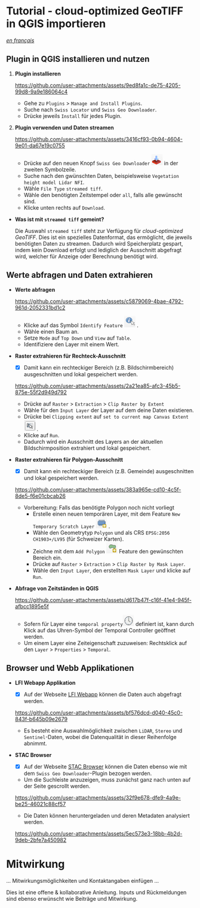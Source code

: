 # Tutorial - cloud-optimized GeoTIFF in QGIS importieren

[_en français_](./README.fr.md)

## Plugin in QGIS installieren und nutzen

1. **Plugin installieren**

    https://github.com/user-attachments/assets/9ed8fa1c-de75-4205-99d8-9a9e186064c4

    - Gehe zu `Plugins` > `Manage and Install Plugins`.
    - Suche nach `Swiss Locator` und `Swiss Geo Downloader`.
    - Drücke jeweils `Install` für jedes Plugin.

2. **Plugin verwenden und Daten streamen**

    https://github.com/user-attachments/assets/3416cf93-0b94-4604-9e01-da67e19c0755
    
    - Drücke auf den neuen Knopf `Swiss Geo Downloader` ![](assets/SwissGeoDownloaderIcon.png) in der  zweiten Symbolzeile.
    - Suche nach den gwünschten Daten, beispielsweise `Vegetation height model Lidar NFI`.
    - Wähle `File Type` `streamed tiff`.
    - Wähle den benötigten Zeitstempel oder `all`, falls alle gewünscht sind.
    - Klicke unten rechts auf `Download`.

- **Was ist mit `streamed tiff` gemeint?**

    Die Auswahl `streamed tiff` steht zur Verfügung für *cloud-optimized GeoTIFF*. Dies ist ein spezielles Datenformat, das ermöglicht, die jeweils benötigten Daten zu streamen.
    Dadurch wird Speicherplatz gespart, indem kein Download erfolgt und lediglich der Ausschnitt abgefragt wird, welcher für Anzeige oder Berechnung benötigt wird.



## Werte abfragen und Daten extrahieren

- **Werte abfragen**

    https://github.com/user-attachments/assets/c5879069-4bae-4792-961d-2052331bd1c2

    - Klicke auf das Symbol `Identify Feature` ![](assets/IdentifyFeatureIcon.png) .
    - Wähle einen Baum an.
    - Setze `Mode` auf `Top Down` und `View` auf `Table`.
    - Identifiziere den Layer mit einem Wert.

- **Raster extrahieren für Rechteck-Ausschnitt**

    - [x] Damit kann ein rechteckiger Bereich (z.B. Bildschirmbereich) ausgeschnitten und lokal gespeichert werden.
    
    https://github.com/user-attachments/assets/2a21ea85-afc3-45b5-875e-55f2d949d792
    
    - Drücke auf `Raster` > `Extraction` > `Clip Raster by Extent`
    - Wähle für den `Input Layer` der Layer auf dem deine Daten existieren.
    - Drücke bei `Clipping extent` auf `set to current map Canvas Extent` ![](assets/ClippingExtendIcon.png) .
    - Klicke auf `Run`.
    - Dadurch wird ein Ausschnitt des Layers an der aktuellen Bildschirmposition extrahiert und lokal gespeichert.


- **Raster extrahieren für Polygon-Ausschnitt**

    - [x] Damit kann ein rechteckiger Bereich (z.B. Gemeinde) ausgeschnitten und lokal gespeichert werden.

    https://github.com/user-attachments/assets/383a965e-cd10-4c5f-8de5-f6e01cbcab26

    - Vorbereitung: Falls das benötigte Polygon noch nicht vorliegt
        - Erstelle einen neuen temporären Layer, mit dem Feature `New Temporary Scratch Layer` ![](assets/NewTemporaryScratchLayerIcon.png) .
        - Wähle den Geometrytyp `Polygon` und als CRS `EPSG:2056 CH1903+/LV95` (für Schweizer Karten).
        - Zeichne mit dem `Add Polygon` ![](assets/PolygonIcon.png) Feature den gewünschten Bereich ein.
        - Drücke auf `Raster` > `Extraction` > `Clip Raster by Mask Layer`.
        - Wähle den `Input Layer`, den erstellten `Mask Layer` und klicke auf `Run`.

- **Abfrage von Zeitständen in QGIS**

    https://github.com/user-attachments/assets/d617b47f-c16f-41e4-945f-afbcc1895e5f


    - Sofern für Layer eine `temporal property`![](assets/TemporalIcon.png) definiert ist, kann durch Klick auf das Uhren-Symbol der Temporal Controller geöffnet werden.
    - Um einem Layer eine Zeiteigenschaft zuzuweisen: Rechtsklick auf den `Layer` > `Properties` > `Temporal`.

## Browser und Webb Applikationen

- **LFI Webapp Applikation**

    - [x] Auf der Webseite [LFI Webapp](https://www.lfi.ch/de/karten/vegetationshoehe-oberflaechenmodell) können die Daten auch abgefragt werden.

    https://github.com/user-attachments/assets/bf576dcd-d040-45c0-843f-b645b09e2679

    - Es besteht eine Auswahlmöglichkeit zwischen `LiDAR`, `Stereo` und `Sentinel`-Daten, wobei die Datenqualität in dieser Reihenfolge abnimmt.

- **STAC Browser**

    - [x] Auf der Webseite [STAC Browser](https://data.geo.admin.ch/browser/#) können die Daten ebenso wie mit dem `Swiss Geo Downloader`-Plugin bezogen werden.

    - Um die Suchleiste anzuzeigen, muss zunächst ganz nach unten auf der Seite gescrollt werden.

    https://github.com/user-attachments/assets/32f9e678-dfe9-4a9e-be25-46021c88cf57

    - Die Daten können heruntergeladen und deren Metadaten analysiert werden.

    https://github.com/user-attachments/assets/5ec573e3-18bb-4b2d-9deb-2bfe7a450982


# Mitwirkung

... Mitwirkungsmöglichkeiten und Kontaktangaben einfügen ...

Dies ist eine offene & kollaborative Anleitung. Inputs und Rückmeldungen sind ebenso erwünscht wie Beiträge und Mitwirkung.
